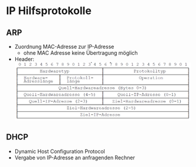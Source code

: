 # IP Hilfsprotokolle

## ARP

- Zuordnung MAC-Adresse zur IP-Adresse
  - ohne MAC Adresse keine Übertragung möglich
- Header:
![ARP_Header](../images/ARP_Header.png)

## DHCP

- Dynamic Host Configuration Protocol
- Vergabe von IP-Adresse an anfragenden Rechner

